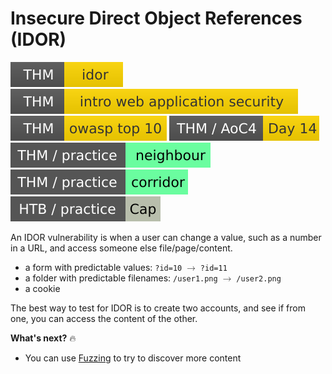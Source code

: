 # Insecure Direct Object References (IDOR)

[![idor](../../../../_badges/thm/idor.svg)](https://tryhackme.com/room/idor)
[![introwebapplicationsecurity](../../../../_badges/thm/introwebapplicationsecurity.svg)](https://tryhackme.com/room/introwebapplicationsecurity)
[![owasptop10](../../../../_badges/thm/owasptop10.svg)](https://tryhackme.com/room/owasptop10)
[![adventofcyber4](../../../../_badges/thm/adventofcyber4/day14.svg)](https://tryhackme.com/room/adventofcyber4)
[![neighbour](../../../../_badges/thm-p/neighbour.svg)](https://tryhackme.com/room/neighbour)
[![corridor](../../../../_badges/thm-p/corridor.svg)](https://tryhackme.com/room/corridor)
[![cap](../../../../_badges/htb-p/cap.svg)](https://app.hackthebox.com/machines/Cap)

<div class="row row-cols-lg-2"><div>

An IDOR vulnerability is when a user can change a value, such as a number in a URL, and access someone else file/page/content.

* a form with predictable values: `?id=10` <math xmlns="http://www.w3.org/1998/Math/MathML"><mo accent="false" stretchy="false">&#x2192;</mo></math> `?id=11`
* a folder with predictable filenames: `/user1.png` <math xmlns="http://www.w3.org/1998/Math/MathML"><mo accent="false" stretchy="false">&#x2192;</mo></math> `/user2.png`
* a cookie

The best way to test for IDOR is to create two accounts, and see if from one, you can access the content of the other.
</div><div>

**What's next?** 🔥

* You can use [Fuzzing](fuzzing.md) to try to discover more content
</div></div>